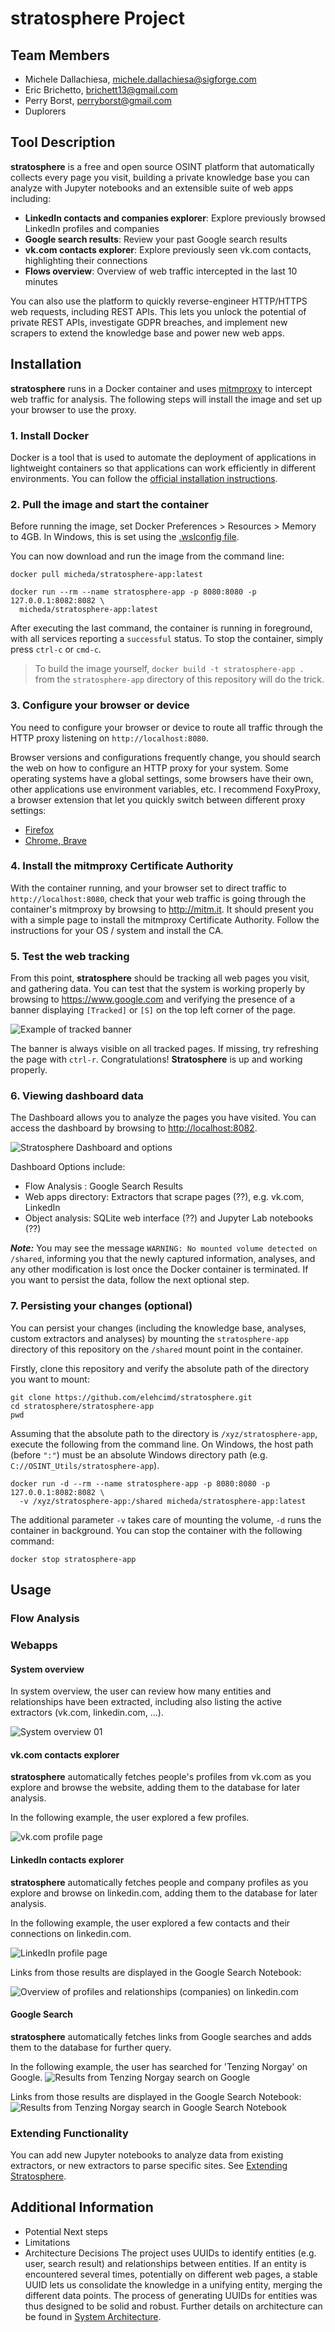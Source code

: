 # **stratosphere** Project

## Team Members

* Michele Dallachiesa, michele.dallachiesa@sigforge.com
* Eric Brichetto, brichett13@gmail.com
* Perry Borst, perryborst@gmail.com
* Duplorers

## Tool Description
**stratosphere** is a free and open source OSINT platform that automatically collects every page you visit, building a private knowledge base you can analyze with Jupyter notebooks and an extensible suite of web apps including:

* **LinkedIn contacts and companies explorer**: Explore previously browsed LinkedIn profiles and companies
* **Google search results**: Review your past Google search results
* **vk.com contacts explorer**: Explore previously seen vk.com contacts, highlighting their connections
* **Flows overview**: Overview of web traffic intercepted in the last 10 minutes

You can also use the platform to quickly reverse-engineer HTTP/HTTPS web requests, including REST APIs. This lets you unlock the potential of private REST APIs, investigate GDPR breaches, and implement new scrapers to extend the knowledge base and power new web apps.

## Installation

**stratosphere** runs in a Docker container and uses [mitmproxy](https://mitmproxy.org/) to intercept web traffic for analysis.
The following steps will install the image and set up your browser to use the proxy. 

### 1. Install Docker

Docker is a tool that is used to automate the deployment of applications in lightweight containers so that
applications can work efficiently in different environments.
You can follow the [official installation instructions](https://docs.docker.com/get-docker/).

### 2. Pull the image and start the container

Before running the image, set Docker Preferences > Resources > Memory to 4GB. In Windows, this is set using the [.wslconfig file](https://learn.microsoft.com/en-us/windows/wsl/wsl-config#configure-global-options-with-wslconfig).

You can now download and run the image from the command line:

```
docker pull micheda/stratosphere-app:latest

docker run --rm --name stratosphere-app -p 8080:8080 -p 127.0.0.1:8082:8082 \
  micheda/stratosphere-app:latest
```

After executing the last command, the container is running in foreground, 
with all services reporting a `successful` status.
To stop the container, simply press `ctrl-c` or `cmd-c`.

> To build the image yourself, `docker build -t stratosphere-app .` from the `stratosphere-app` directory of this repository will do the trick.

### 3. Configure your browser or device

You need to configure your browser or device to route all traffic through the HTTP proxy listening on `http://localhost:8080`.

Browser versions and configurations frequently change, you should search the web on how to configure an HTTP proxy for your system.
Some operating systems have a global settings, some browsers have their own, other applications use environment variables, etc. I recommend FoxyProxy, a browser extension that let you quickly switch between different proxy settings:

* [Firefox](https://addons.mozilla.org/it/firefox/addon/foxyproxy-standard/)
* [Chrome, Brave](https://chrome.google.com/webstore/detail/foxyproxy-standard/gcknhkkoolaabfmlnjonogaaifnjlfnp?hl=it)

### 4. Install the mitmproxy Certificate Authority

With the container running, and your browser set to direct traffic to `http://localhost:8080`, check that your web traffic is going through the container's mitmproxy by browsing to http://mitm.it.
It should present you with a simple page to install the mitmproxy Certificate Authority. 
Follow the instructions for your OS / system and install the CA.

### 5. Test the web tracking

From this point, **stratosphere** should be tracking all web pages you visit, and gathering data.
You can test that the system is working properly by browsing to https://www.google.com and verifying the presence of
a banner displaying `[Tracked]` or `[S]` on the top left corner of the page. 

![Example of tracked banner](/docs/images/tracked-banner-example.jpg)

The banner is always visible on all tracked pages. If missing, try refreshing the page with `ctrl-r`. Congratulations! **Stratosphere** is up and working properly.

### 6. Viewing dashboard data

The Dashboard allows you to analyze the pages you have visited. 
You can access the dashboard by browsing to [http://localhost:8082](http://localhost:8082). 

![Stratosphere Dashboard and options](/docs/images/dashboard.jpg)

Dashboard Options include:
* Flow Analysis : Google Search Results
* Web apps directory: Extractors that scrape pages (??), e.g. vk.com, LinkedIn
* Object analysis: SQLite web interface (??) and Jupyter Lab notebooks (??)


***Note:*** You may see the message `WARNING: No mounted volume detected on /shared`, informing you
that the newly captured information, analyses, and any other modification is lost once the Docker container is terminated.
If you want to persist the data, follow the next optional step.

### 7. Persisting your changes (optional)

You can persist your changes (including the knowledge base, analyses, custom extractors and analyses) by 
mounting the `stratosphere-app` directory of this repository on the `/shared` mount point in the container.

Firstly, clone this repository and verify the absolute path of the directory you want to mount:

```
git clone https://github.com/elehcimd/stratosphere.git
cd stratosphere/stratosphere-app
pwd
```

Assuming that the absolute path to the directory is `/xyz/stratosphere-app`, 
execute the following from the command line. On Windows, the host path (before `":"`) must be an absolute Windows directory path (e.g. `C://OSINT_Utils/stratosphere-app`).

```
docker run -d --rm --name stratosphere-app -p 8080:8080 -p 127.0.0.1:8082:8082 \
  -v /xyz/stratosphere-app:/shared micheda/stratosphere-app:latest
```

The additional parameter `-v` takes care of mounting the volume, `-d` runs the container in background.
You can stop the container with the following command:

```
docker stop stratosphere-app
```

## Usage 

### Flow Analysis
### Webapps

#### System overview

In system overview, the user can review how many entities and relationships have been extracted, including also listing the active extractors (vk.com, linkedin.com, ...).




![System overview 01](/docs/images/system-overview-01.png)

#### vk.com contacts explorer


**stratosphere**  automatically fetches people's profiles from vk.com as you explore and browse the website, adding them to the database for later analysis.

In the following example, the user explored a few profiles.

![vk.com profile page](/docs/images/vk.com-01.png)

#### LinkedIn contacts explorer

**stratosphere**  automatically fetches people and company profiles as you explore and browse on linkedin.com, adding them to the database for later analysis.

In the following example, the user explored a few contacts and their connections on linkedin.com.

![LinkedIn profile page](/docs/images/linkedin-explorer-01.png)

Links from those results are displayed in the Google Search Notebook:

![Overview of profiles and relationships (companies) on linkedin.com](/docs/images/linkedin-explorer-03.png)



#### Google Search

**stratosphere**  automatically fetches links from Google searches and adds them to the database for further query. 

In the following example, the user has searched for 'Tenzing Norgay' on Google.
![Results from Tenzing Norgay search on Google](/docs/images/tenzing-googlesearch.jpg)

Links from those results are displayed in the Google Search Notebook:
![Results from Tenzing Norgay search in Google Search Notebook](/docs/images/tenzing-googlesearch-notebook.jpg)

### Extending Functionality
You can add new Jupyter notebooks to analyze data from existing extractors, or new extractors to parse specific sites. 
See [Extending Stratosphere](/docs/extend.md).

## Additional Information
* Potential Next steps
* Limitations
* Architecture Decisions
The project uses UUIDs to identify entities (e.g. user, search result) and relationships between entities. 
If an entity is encountered several times, potentially on different web pages, a stable UUID lets us 
consolidate the knowledge in a unifying entity, merging the different data points.
The process of generating UUIDs for entities was thus designed to be solid and robust.
Further details on architecture can be found in [System Architecture](/docs/architecture.md). 